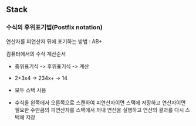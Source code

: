 ## Stack

### 수식의 후위표기법(Postfix notation)

연산자를 피연산자 뒤에 표기하는 방법 : AB+



컴퓨터에서의 수식 계산순서

- 중위표기식 -> 후위표기식 -> 계산
- 2+3x4 -> 234x+ -> 14
- 모두 스택 사용



- 수식을 왼쪽에서 오른쪽으로 스캔하여 피연산자이면 스택에 저장하고 연산자이면 필요한 수만큼의 피연산자를 스택에서 꺼내 연산을 실행하고 연산의 결과를 다시 스택에 저장